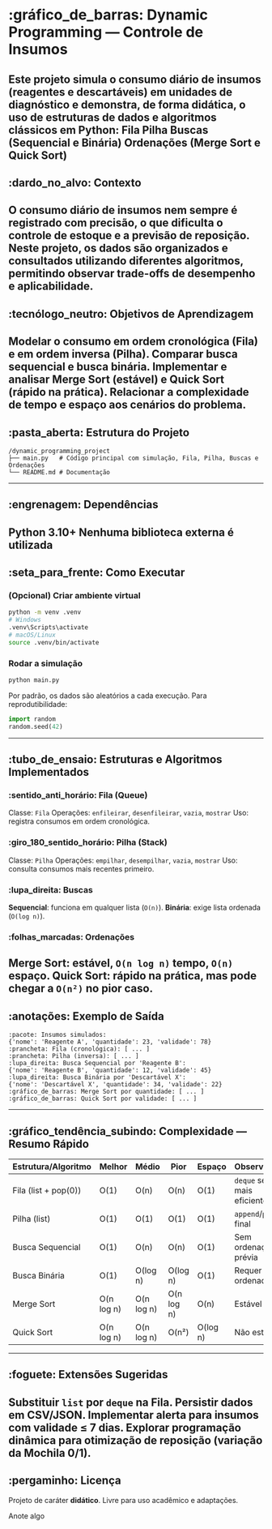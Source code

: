 # :gráfico_de_barras: Dynamic Programming — Controle de Insumos 
Este projeto simula o **consumo diário de insumos** (reagentes e descartáveis) em unidades de diagnóstico e demonstra, de forma didática, o uso de **estruturas de dados** e **algoritmos clássicos** em Python: 
Fila 
Pilha 
Buscas (Sequencial e Binária) 
Ordenações (Merge Sort e Quick Sort) 
---
## :dardo_no_alvo: Contexto
O consumo diário de insumos nem sempre é registrado com precisão, o que dificulta o controle de estoque e a previsão de reposição. 
Neste projeto, os dados são organizados e consultados utilizando diferentes algoritmos, permitindo observar trade-offs de desempenho e aplicabilidade. 
---
## :tecnólogo_neutro: Objetivos de Aprendizagem
Modelar o consumo em **ordem cronológica** (Fila) e em **ordem inversa** (Pilha). 
Comparar **busca sequencial** e **busca binária**. 
Implementar e analisar **Merge Sort** (estável) e **Quick Sort** (rápido na prática). 
Relacionar a **complexidade de tempo e espaço** aos cenários do problema. 
---
## :pasta_aberta: Estrutura do Projeto
```
/dynamic_programming_project
├── main.py   # Código principal com simulação, Fila, Pilha, Buscas e Ordenações
└── README.md # Documentação
```
---
## :engrenagem: Dependências
Python **3.10+** 
Nenhuma biblioteca externa é utilizada 
---
## :seta_para_frente: Como Executar
### (Opcional) Criar ambiente virtual
```bash
python -m venv .venv
# Windows
.venv\Scripts\activate
# macOS/Linux
source .venv/bin/activate
```
### Rodar a simulação
```bash
python main.py
```
Por padrão, os dados são aleatórios a cada execução. Para reprodutibilidade: 
```python
import random
random.seed(42)
```
---
## :tubo_de_ensaio: Estruturas e Algoritmos Implementados
### :sentido_anti_horário: Fila (Queue) 
Classe: `Fila` 
Operações: `enfileirar`, `desenfileirar`, `vazia`, `mostrar` 
Uso: registra consumos em ordem cronológica. 
### :giro_180_sentido_horário: Pilha (Stack) 
Classe: `Pilha` 
Operações: `empilhar`, `desempilhar`, `vazia`, `mostrar` 
Uso: consulta consumos mais recentes primeiro. 
### :lupa_direita: Buscas 
**Sequencial**: funciona em qualquer lista (`O(n)`). 
**Binária**: exige lista ordenada (`O(log n)`). 
### :folhas_marcadas: Ordenações 
**Merge Sort**: estável, `O(n log n)` tempo, `O(n)` espaço. 
**Quick Sort**: rápido na prática, mas pode chegar a `O(n²)` no pior caso. 
---
## :anotações: Exemplo de Saída
```
:pacote: Insumos simulados:
{'nome': 'Reagente A', 'quantidade': 23, 'validade': 78}
:prancheta: Fila (cronológica): [ ... ]
:prancheta: Pilha (inversa): [ ... ]
:lupa_direita: Busca Sequencial por 'Reagente B':
{'nome': 'Reagente B', 'quantidade': 12, 'validade': 45}
:lupa_direita: Busca Binária por 'Descartável X':
{'nome': 'Descartável X', 'quantidade': 34, 'validade': 22}
:gráfico_de_barras: Merge Sort por quantidade: [ ... ]
:gráfico_de_barras: Quick Sort por validade: [ ... ]
```
---
## :gráfico_tendência_subindo: Complexidade — Resumo Rápido
| Estrutura/Algoritmo | Melhor | Médio | Pior | Espaço | Observações |
|----------------------|--------|-------|------|--------|-------------|
| Fila (list + pop(0)) | O(1)   | O(n)  | O(n) | O(1)   | `deque` seria mais eficiente |
| Pilha (list)         | O(1)   | O(1)  | O(1) | O(1)   | `append`/`pop` no final |
| Busca Sequencial     | O(1)   | O(n)  | O(n) | O(1)   | Sem ordenação prévia |
| Busca Binária        | O(1)   | O(log n) | O(log n) | O(1) | Requer lista ordenada |
| Merge Sort           | O(n log n) | O(n log n) | O(n log n) | O(n) | Estável |
| Quick Sort           | O(n log n) | O(n log n) | O(n²) | O(log n) | Não estável |
---
## :foguete: Extensões Sugeridas
Substituir `list` por `deque` na Fila. 
Persistir dados em **CSV/JSON**. 
Implementar alerta para insumos com validade ≤ 7 dias. 
Explorar **programação dinâmica** para otimização de reposição (variação da Mochila 0/1). 
---
## :pergaminho: Licença
Projeto de caráter **didático**. Livre para uso acadêmico e adaptações.











Anote algo









